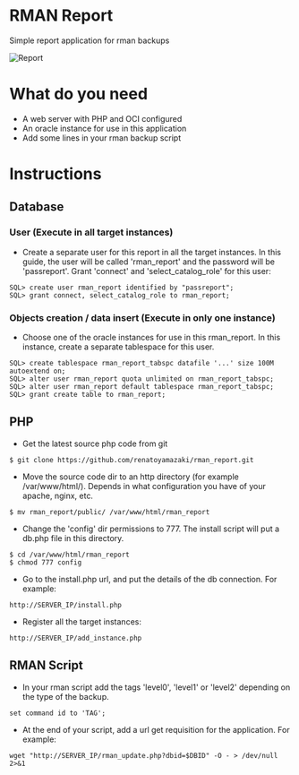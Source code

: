 # RMAN Report

Simple report application for rman backups

![Report](https://cloud.githubusercontent.com/assets/28349040/26071711/601fb8a8-397f-11e7-8ee8-eb57b371f01c.png)

# What do you need
* A web server with PHP and OCI configured
* An oracle instance for use in this application
* Add some lines in your rman backup script

# Instructions

## Database

### User (Execute in all target instances)

* Create a separate user for this report in all the target instances. 
In this guide, the user will be called 'rman\_report' and the password will 
be 'passreport'. Grant 'connect' and 'select\_catalog\_role' for this user:

```
SQL> create user rman_report identified by "passreport";
SQL> grant connect, select_catalog_role to rman_report;
```

### Objects creation / data insert (Execute in only one instance)

* Choose one of the oracle instances for use in this rman_report.
In this instance, create a separate tablespace for this user.
```
SQL> create tablespace rman_report_tabspc datafile '...' size 100M autoextend on;
SQL> alter user rman_report quota unlimited on rman_report_tabspc;
SQL> alter user rman_report default tablespace rman_report_tabspc;
SQL> grant create table to rman_report;
```

## PHP

* Get the latest source php code from git
```
$ git clone https://github.com/renatoyamazaki/rman_report.git
```

* Move the source code dir to an http directory (for example /var/www/html/).
Depends in what configuration you have of your apache, nginx, etc.
```
$ mv rman_report/public/ /var/www/html/rman_report
```

* Change the 'config' dir permissions to 777. The install script will put a db.php 
file in this directory.
```
$ cd /var/www/html/rman_report
$ chmod 777 config
```

* Go to the install.php url, and put the details of the db connection. For example:
```
http://SERVER_IP/install.php
```

* Register all the target instances:

```
http://SERVER_IP/add_instance.php
```

## RMAN Script

* In your rman script add the tags 'level0', 'level1' or 'level2' 
depending on the type of the backup.

```
set command id to 'TAG';
```

* At the end of your script, add a url get requisition for the application. For example:

```
wget "http://SERVER_IP/rman_update.php?dbid=$DBID" -O - > /dev/null 2>&1
```
